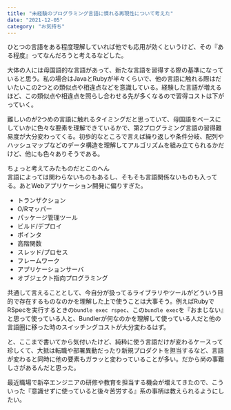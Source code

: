 ```yaml
---
title: "未経験のプログラミング言語に慣れる再現性について考えた"
date: "2021-12-05"
category: "お気持ち"
---
```


ひとつの言語をある程度理解していれば他でも応用が効くというけど、その『ある程度』ってなんだろうと考えるなどした。

大体の人には母国語的な言語があって、新たな言語を習得する際の基準になっていると思う。私の場合はJavaとRubyが半々くらいで、他の言語に触れる際はだいたいこの2つとの類似点や相違点などを意識している。経験した言語が増えるほど、この類似点や相違点を照らし合わせる先が多くなるので習得コストは下がっていく。

難しいのが2つめの言語に触れるタイミングだと思っていて、母国語をベースにしていかに色々な要素を理解できているかで、第2プログラミング言語の習得難易度が大分変わってくる。初歩的なところで言えば繰り返しや条件分岐、配列やハッシュマップなどのデータ構造を理解してアルゴリズムを組み立てられるかだけど、他にも色々ありそうである。

ちょっと考えてみたものだとこのへん  
言語によっては関わらないものもあるし、そもそも言語関係ないものも入ってる。あとWebアプリケーション開発に偏りすぎた。

- トランザクション
- O/Rマッパー
- パッケージ管理ツール
- ビルド/デプロイ
- ポインタ
- 高階関数
- スレッド/プロセス
- フレームワーク
- アプリケーションサーバ
- オブジェクト指向プログラミング

共通して言えることとして、今自分が扱ってるライブラリやツールがどういう目的で存在するものなのかを理解した上で使うことは大事そう。例えばRubyでRSpecを実行するときの`bundle exec rspec`、この`bundle exec`を『おまじない』と思って使っている人と、Bundlerが何なのかを理解して使っている人だと他の言語圏に移った時のスイッチングコストが大分変わるはず。

と、ここまで書いてから気付いたけど、純粋に使う言語だけが変わるケースって珍しくて、大抵は転職や部署異動だったり新規プロダクトを担当するなど、言語が変わると同時に他の要素もガラッと変わっていることが多い。だから尚の事難しさがあるんだと思った。

最近職場で新卒エンジニアの研修や教育を担当する機会が増えてきたので、こういった『意識せずに使っていると後々苦労する』系の事柄は教えられるようにしたい。

